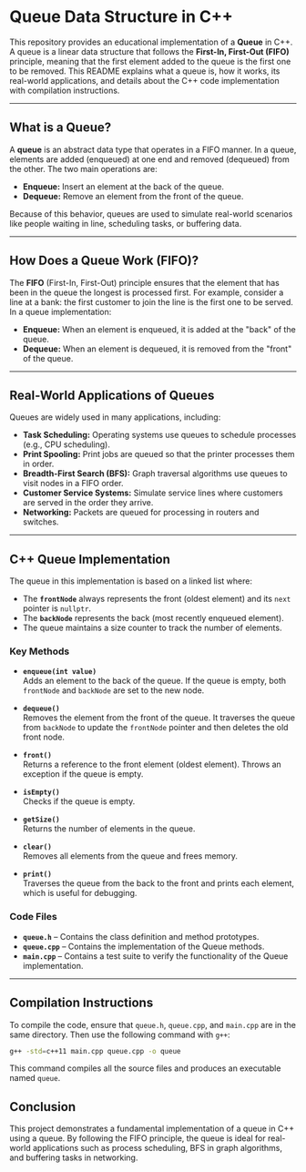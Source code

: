 # Queue Data Structure in C++

This repository provides an educational implementation of a **Queue** in C++. A queue is a linear data structure that follows the **First-In, First-Out (FIFO)** principle, meaning that the first element added to the queue is the first one to be removed. This README explains what a queue is, how it works, its real-world applications, and details about the C++ code implementation with compilation instructions.

---

## What is a Queue?

A **queue** is an abstract data type that operates in a FIFO manner. In a queue, elements are added (enqueued) at one end and removed (dequeued) from the other. The two main operations are:

- **Enqueue:** Insert an element at the back of the queue.
- **Dequeue:** Remove an element from the front of the queue.

Because of this behavior, queues are used to simulate real-world scenarios like people waiting in line, scheduling tasks, or buffering data.

---

## How Does a Queue Work (FIFO)?

The **FIFO** (First-In, First-Out) principle ensures that the element that has been in the queue the longest is processed first. For example, consider a line at a bank: the first customer to join the line is the first one to be served. In a queue implementation:
- **Enqueue:** When an element is enqueued, it is added at the "back" of the queue.
- **Dequeue:** When an element is dequeued, it is removed from the "front" of the queue.

---

## Real-World Applications of Queues

Queues are widely used in many applications, including:
- **Task Scheduling:** Operating systems use queues to schedule processes (e.g., CPU scheduling).
- **Print Spooling:** Print jobs are queued so that the printer processes them in order.
- **Breadth-First Search (BFS):** Graph traversal algorithms use queues to visit nodes in a FIFO order.
- **Customer Service Systems:** Simulate service lines where customers are served in the order they arrive.
- **Networking:** Packets are queued for processing in routers and switches.

---

## C++ Queue Implementation

The queue in this implementation is based on a linked list where:
- The **`frontNode`** always represents the front (oldest element) and its `next` pointer is `nullptr`.
- The **`backNode`** represents the back (most recently enqueued element).
- The queue maintains a size counter to track the number of elements.

### Key Methods

- **`enqueue(int value)`**  
  Adds an element to the back of the queue. If the queue is empty, both `frontNode` and `backNode` are set to the new node.

- **`dequeue()`**  
  Removes the element from the front of the queue. It traverses the queue from `backNode` to update the `frontNode` pointer and then deletes the old front node.

- **`front()`**  
  Returns a reference to the front element (oldest element). Throws an exception if the queue is empty.

- **`isEmpty()`**  
  Checks if the queue is empty.

- **`getSize()`**  
  Returns the number of elements in the queue.

- **`clear()`**  
  Removes all elements from the queue and frees memory.

- **`print()`**  
  Traverses the queue from the back to the front and prints each element, which is useful for debugging.

### Code Files

- **`queue.h`** – Contains the class definition and method prototypes.
- **`queue.cpp`** – Contains the implementation of the Queue methods.
- **`main.cpp`** – Contains a test suite to verify the functionality of the Queue implementation.

---

## Compilation Instructions

To compile the code, ensure that `queue.h`, `queue.cpp`, and `main.cpp` are in the same directory. Then use the following command with `g++`:

```bash
g++ -std=c++11 main.cpp queue.cpp -o queue
```

This command compiles all the source files and produces an executable named `queue`.

## Conclusion

This project demonstrates a fundamental implementation of a queue in C++ using a queue. By following the FIFO principle, the queue is ideal for real-world applications such as process scheduling, BFS in graph algorithms, and buffering tasks in networking.